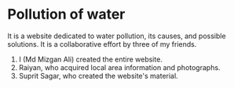 # Pollution of water
It is a website dedicated to water pollution, its causes, and possible solutions.
It is a collaborative effort by three of my friends.
  1. I (Md Mizgan Ali) created the entire website.
  2. Raiyan, who acquired local area information and photographs.
  3. Suprit Sagar, who created the website's material.
